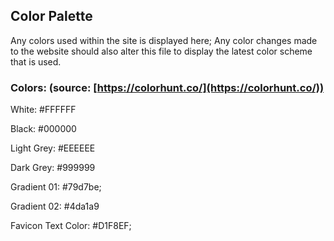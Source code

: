 ## Color Palette

Any colors used within the site is displayed here;
Any color changes made to the website should also alter this file to display the latest color scheme that is used.

### Colors: (source: [https://colorhunt.co/](https://colorhunt.co/))

White: #FFFFFF

Black: #000000

Light Grey: #EEEEEE

Dark Grey: #999999

Gradient 01: #79d7be;

Gradient 02: #4da1a9

Favicon Text Color: #D1F8EF;
